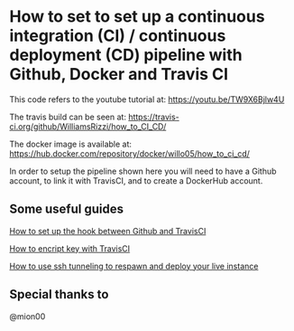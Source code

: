 # How to set to set up a continuous integration (CI) / continuous deployment (CD) pipeline with Github, Docker and Travis CI

This code refers to the youtube tutorial at:
https://youtu.be/TW9X6Bjlw4U

The travis build can be seen at:
https://travis-ci.org/github/WilliamsRizzi/how_to_CI_CD/

The docker image is available at:
https://hub.docker.com/repository/docker/willo05/how_to_ci_cd/

In order to setup the pipeline shown here you will need to have a Github account, to link it with TravisCI, and to create a DockerHub account.

## Some useful guides
[How to set up the hook between Github and TravisCI](https://github.com/mbonaci/mbo-storm/wiki/Integrate-Travis-CI-with-your-GitHub-repo)

[How to encript key with TravisCI](https://docs.travis-ci.com/user/encryption-keys/)

[How to use ssh tunneling to respawn and deploy your live instance](https://github.com/mbonaci/mbo-storm/wiki/Integrate-Travis-CI-with-your-GitHub-repo)


## Special thanks to
@mion00
